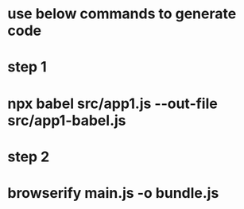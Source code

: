 # use below commands to generate code

# step 1

# npx babel src/app1.js --out-file src/app1-babel.js

# step 2

# browserify main.js -o bundle.js
